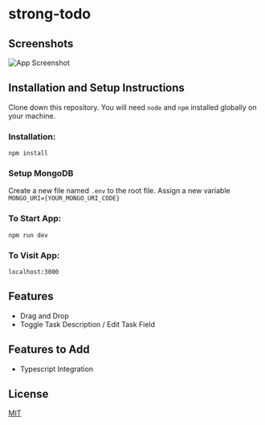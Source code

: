 # strong-todo

## Screenshots

![App Screenshot](screenshot.png)

## Installation and Setup Instructions

Clone down this repository. You will need `node` and `npm` installed globally on your machine.

### Installation:

`npm install`

### Setup MongoDB

Create a new file named `.env` to the root file.
Assign a new variable `MONGO_URI={YOUR_MONGO_URI_CODE}`

### To Start App:

`npm run dev`

### To Visit App:

`localhost:3000`

## Features

- Drag and Drop
- Toggle Task Description / Edit Task Field

## Features to Add

- Typescript Integration

## License

[MIT](https://choosealicense.com/licenses/mit/)
